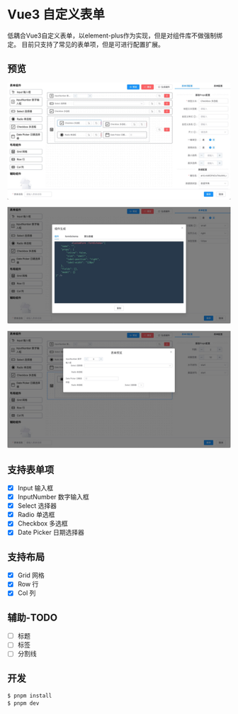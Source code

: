 # Vue3 自定义表单

低耦合Vue3自定义表单，以element-plus作为实现，但是对组件库不做强制绑定。
目前只支持了常见的表单项，但是可进行配置扩展。

## 预览

![xhlirf](https://raw.githubusercontent.com/jiangwenyang/graphbed/master/uPic/xhlirf.jpg)

![O0VWq7](https://raw.githubusercontent.com/jiangwenyang/graphbed/master/uPic/O0VWq7.jpg)

![01DDP3](https://raw.githubusercontent.com/jiangwenyang/graphbed/master/uPic/01DDP3.jpg)

## 支持表单项

- [x] Input 输入框
- [x] InputNumber 数字输入框
- [x] Select 选择器  
- [x] Radio 单选框
- [x] Checkbox 多选框
- [x] Date Picker 日期选择器

## 支持布局

- [x] Grid 网格
- [x] Row 行
- [x] Col 列

## 辅助-TODO

- [ ] 标题
- [ ] 标签
- [ ] 分割线 

## 开发

``` bash
$ pnpm install
$ pnpm dev
```